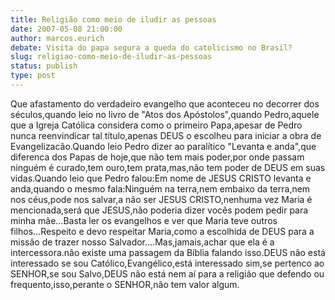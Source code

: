```yaml
---
title: Religião como meio de iludir as pessoas
date: 2007-05-08 21:00:00
author: marcos.eurich
debate: Visita do papa segura a queda do catolicismo no Brasil?
slug: religiao-como-meio-de-iludir-as-pessoas
status: publish 
type: post
---
```


Que afastamento do verdadeiro evangelho que aconteceu no decorrer dos séculos,quando leio no livro de "Atos dos Apóstolos",quando Pedro,aquele que a Igreja Católica considera como o primeiro Papa,apesar de Pedro nunca reenvindicar tal título,apenas DEUS o escolheu para iniciar a obra de Evangelizacão.Quando leio Pedro dizer ao paralítico "Levanta e anda",que diferenca dos Papas de hoje,que não tem mais poder,por onde passam ninguém é curado,tem ouro,tem prata,mas,não tem poder de DEUS em suas vidas.Quando leio que Pedro falou:Em nome de JESUS CRISTO levanta e anda,quando o mesmo fala:Ninguém na terra,nem embaixo da terra,nem nos céus,pode nos salvar,a não ser JESUS CRISTO,nenhuma vez Maria é mencionada,será que JESUS,não poderia dizer vocês podem pedir para minha mãe...Basta ler os evangelhos e ver que Maria teve outros filhos...Respeito e devo respeitar Maria,como a escolhida de DEUS para a missão de trazer nosso Salvador....Mas,jamais,achar que ela é a intercessora.não existe uma passagem da Bíblia falando isso.DEUS não está interessado se sou Católico,Evangélico,está interessado sim,se pertenco ao SENHOR,se sou Salvo,DEUS não está nem aí para a religião que defendo ou frequento,isso,perante o SENHOR,não tem valor algum.
